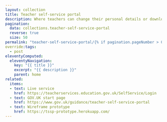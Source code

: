 ```yaml
---
layout: collection
title: Teacher self-service portal
description: Where teachers can change their personal details or download certificates
pagination:
  data: collections.teacher-self-service-portal
  reverse: true
  size: 50
permalink: "teacher-self-service-portal/{% if pagination.pageNumber > 0 %}page/{{ pagination.pageNumber + 1 }}{% endif %}/"
override:tags:
  - post
eleventyComputed:
  eleventyNavigation:
    key: "{{ title }}"
    excerpt: "{{ description }}"
    parent: home
related:
  items:
  - text: Live service
    href: https://teacherservices.education.gov.uk/SelfService/Login
  - text: GOV.UK start page
    href: https://www.gov.uk/guidance/teacher-self-service-portal
  - text: Wireframe prototype
    href: https://tssp-prototype.herokuapp.com/
---
```

